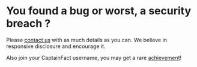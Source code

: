 # You found a bug or worst, a security breach ?

Please [contact us](mailto:bug-report@captainfact.io) with as much details as you can.
We believe in responsive disclosure and encourage it.

Also join your CaptainFact username, you may get a
rare [achievement](/help/achievements)!